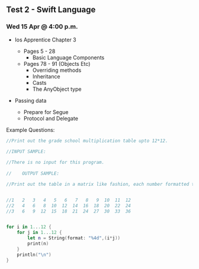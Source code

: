 ## Test 2 - Swift Language 
### Wed 15 Apr @ 4:00 p.m.

- Ios Apprentice Chapter 3 
    - Pages 5 - 28
        - Basic Language Components 
    - Pages 78 - 91 (Objects Etc)
        - Overriding methods
        - Inheritance
        - Casts
        - The AnyObject type
        
- Passing data 
    - Prepare for Segue
    - Protocol and Delegate

Example Questions:

```swift
//Print out the grade school multiplication table upto 12*12.
    
//INPUT SAMPLE:

//There is no input for this program.
    
//    OUTPUT SAMPLE:

//Print out the table in a matrix like fashion, each number formatted to a width of 4 (The numbers are right-aligned and strip out leading/trailing spaces on each line). The first 3 line will look like:


//1   2   3   4   5   6   7   8   9  10  11  12
//2   4   6   8  10  12  14  16  18  20  22  24
//3   6   9  12  15  18  21  24  27  30  33  36


for i in 1...12 {
    for j in 1...12 {
        let n = String(format: "%4d",(i*j))
        print(n)
    }
    println("\n")
}
```

